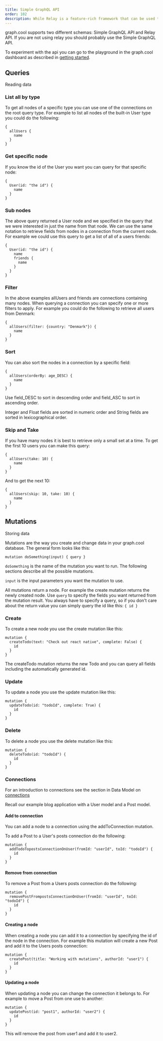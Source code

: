 ```yaml
---
title: Simple GraphQL API
order: 102
description: While Relay is a feature-rich framework that can be used to connect to the graph.cool backend, sometimes you don't need the advanced features in your application. In those cases you can use the Simple GraphQL API which is actually quite similar.
---
```


graph.cool supports two different schemas: Simple GraphQL API and Relay API. If you are not using relay you should probably use the Simple GraphQL API.

To experiment with the api you can go to the playground in the graph.cool dashboard as described in [getting started](/docs/getting-started).

## Queries

Reading data

### List all by type

To get all nodes of a specific type you can use one of the connections on the root query type. For example to list all nodes of the built-in User type you could do the following:

```plain
{
  allUsers {
    name
  }
}
```

### Get specific node

If you know the id of the User you want you can query for that specific node:

```plain
{
  User(id: "the id") {
    name
  }
}
```

### Sub nodes

The above query returned a User node and we specified in the query that we were interested in just the name from that node. We can use the same notation to retrieve fields from nodes in a connection from the current node. For example we could use this query to get a list of all of a users friends:

```plain
{
  User(id: "the id") {
    name
    friends {
      name
    }
  }
}
```

### Filter

In the above examples allUsers and friends are connections containing many nodes. When querying a connection you can specify one or more filters to apply. For example you could do the following to retrieve all users from Denmark:

```plain
{
  allUsers(filter: {country: "Denmark"}) {
    name
  }
}
```

### Sort

You can also sort the nodes in a connection by a specific field:

```plain
{
  allUsers(orderBy: age_DESC) {
    name
  }
}
```

Use field\_DESC to sort in descending order and field\_ASC to sort in ascending order.

Integer and Float fields are sorted in numeric order and String fields are sorted in lexicographical order.

### Skip and Take

If you have many nodes it is best to retrieve only a small set at a time. To get the first 10 users you can make this query:

```plain
{
  allUsers(take: 10) {
    name
  }
}
```

And to get the next 10:

```plain
{
  allUsers(skip: 10, take: 10) {
    name
  }
}
```

## Mutations

Storing data

Mutations are the way you create and change data in your graph.cool database. The general form looks like this:

```plain
mutation doSomething(input) { query }
```

`doSomething` is the name of the mutation you want to run. The following sections describe all the possible mutations.

`input` is the input parameters you want the mutation to use.

All mutations return a node. For example the create mutation returns the newly created node. Use `query` to specify the fields you want returned from the mutation result. You always have to specify a query, so if you don't care about the return value you can simply query the id like this: `{ id }`

### Create

To create a new node you use the create mutation like this:

```plain
mutation {
  createTodo(text: "Check out react native", complete: False) {
    id
  }
}
```

The createTodo mutation returns the new Todo and you can query all fields including the automatically generated id.

### Update

To update a node you use the update mutation like this:

```plain
mutation {
  updateTodo(id: "todoId", complete: True) {
    id
  }
}
```

### Delete

To delete a node you use the delete mutation like this:

```plain
mutation {
  deleteTodo(id: "todoId") {
    id
  }
}
```

### Connections

For an introduction to connections see the section in Data Model on [connections](data-model.html#Connections)

Recall our example blog application with a User model and a Post model.

#### Add to connection

You can add a node to a connection using the addToConnection mutation.

To add a Post to a User's posts connection do the following:

```plain
mutation {
  addTodoTopostsConnectionOnUser(fromId: "userId", toId: "todoId") {
    id
  }
}
```

#### Remove from connection

To remove a Post from a Users posts connection do the following:

```
mutation {
  removePostFrompostsConnectionOnUser(fromId: "userId", toId: "todoId") {
    id
  }
}
```

#### Creating a node

When creating a node you can add it to a connection by specifying the id of the node in the connection. For example this mutation will create a new Post and add it to the Users posts connection:

```
mutation {
  createPost(title: "Working with mutations", authorId: "user1") {
    id
  }
}
```

#### Updating a node

When updating a node you can change the connection it belongs to. For example to move a Post from one use to another:

```
mutation {
  updatePost(id: "post1", authorId: "user2") {
    id
  }
}
```

This will remove the post from user1 and add it to user2.
